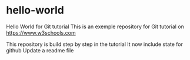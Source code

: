 # hello-world
Hello World for Git tutorial
This is an exemple repository for Git tutorial on https://www.w3schools.com

This repository is build step by step in the tutorial
It now include state for github
Update a readme file
